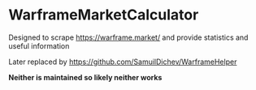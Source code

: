 # WarframeMarketCalculator
Designed to scrape https://warframe.market/ and provide statistics and useful information

Later replaced by https://github.com/SamuilDichev/WarframeHelper

**Neither is maintained so likely neither works**
